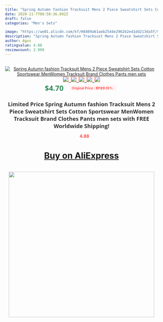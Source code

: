 ```yaml
---
title: "Spring Autumn fashion Tracksuit Mens 2 Piece Sweatshirt Sets Cotton Sportswear MenWomen Tracksuit Brand Clothes Pants men sets"
date: 2020-11-7T08:50:36.892Z
draft: false
categories: "Men's Sets"

image: "https://ae01.alicdn.com/kf/H8409a61aeb2544e2962b2e41dd213da5f/Spring-Autumn-fashion-Tracksuit-Mens-2-Piece-Sweatshirt-Sets-Cotton-Sportswear-Men-Women-Tracksuit-Brand-Clothes.jpg"
description: "Spring Autumn fashion Tracksuit Mens 2 Piece Sweatshirt Sets Cotton Sportswear MenWomen Tracksuit Brand Clothes Pants men sets"
author: Agus
ratingvalue: 4.88
reviewcount: 2.999
---
```

<br>
<div style="text-align: center;">
<a href="https://s.click.aliexpress.com/e/_AelD3R" target="_blank" rel="nofollow noopener noreferrer"><img alt="Spring Autumn fashion Tracksuit Mens 2 Piece Sweatshirt Sets Cotton Sportswear MenWomen Tracksuit Brand Clothes Pants men sets" class="magnifier-image" src="https://ae01.alicdn.com/kf/H8409a61aeb2544e2962b2e41dd213da5f/Spring-Autumn-fashion-Tracksuit-Mens-2-Piece-Sweatshirt-Sets-Cotton-Sportswear-Men-Women-Tracksuit-Brand-Clothes.jpg_640x640.jpg">
<br>
<img style="border:1px solid salmon" src="https://ae01.alicdn.com/kf/H8409a61aeb2544e2962b2e41dd213da5f/Spring-Autumn-fashion-Tracksuit-Mens-2-Piece-Sweatshirt-Sets-Cotton-Sportswear-Men-Women-Tracksuit-Brand-Clothes.jpg_120x120.jpg">&nbsp;&nbsp;<img style="border:1px solid salmon" src="https://ae01.alicdn.com/kf/H1043cf76a42b42b3b515421109447204D/Spring-Autumn-fashion-Tracksuit-Mens-2-Piece-Sweatshirt-Sets-Cotton-Sportswear-Men-Women-Tracksuit-Brand-Clothes.jpg_120x120.jpg">&nbsp;&nbsp;<img style="border:1px solid salmon" src="https://ae01.alicdn.com/kf/Hbb2851e07c524a75a8bb0320e45bf95aP/Spring-Autumn-fashion-Tracksuit-Mens-2-Piece-Sweatshirt-Sets-Cotton-Sportswear-Men-Women-Tracksuit-Brand-Clothes.jpg_120x120.jpg">&nbsp;&nbsp;<img style="border:1px solid salmon" src="https://ae01.alicdn.com/kf/H434093c689d74da9a11f7f57f9e88023k/Spring-Autumn-fashion-Tracksuit-Mens-2-Piece-Sweatshirt-Sets-Cotton-Sportswear-Men-Women-Tracksuit-Brand-Clothes.jpg_120x120.jpg">&nbsp;&nbsp;<img style="border:1px solid salmon" src="https://ae01.alicdn.com/kf/Haa41388051874132baf12d4c2ec800cf4/Spring-Autumn-fashion-Tracksuit-Mens-2-Piece-Sweatshirt-Sets-Cotton-Sportswear-Men-Women-Tracksuit-Brand-Clothes.jpg_120x120.jpg"></a></div><br0>
<div style="text-align: center;"><span style="background-color: white; border: 0px; box-sizing: border-box; color: seagreen; display: inline-block; font-family: &quot;open sans&quot; , &quot;arial&quot; , &quot;helvetica&quot; , sans-serif , &quot;heiti&quot;; font-size: 24px; font-stretch: inherit; font-weight: 700; line-height: inherit; margin: 0px 10px 0px 0px; padding: 0px; vertical-align: middle;">$4.70 </span>
<span style="background: rgb(255 , 241 , 241); border-radius: 3px; border: 0px; box-sizing: border-box; color: #ff4747; display: inline-block; font-family: inherit; font-size: 12px; font-stretch: inherit; font-style: inherit; font-variant: inherit; font-weight: 600; line-height: inherit; margin: 0px; padding: 2px 5px; transform: scale(0.9); vertical-align: middle;">Original Price : <b style="text-decoration: line-through;">$7.23 </b> 35%&nbsp;&nbsp;</span></div>
<h1 style="color: #333333; display: inline-block; font-family: &quot;open sans&quot; , &quot;arial&quot; , &quot;helvetica&quot; , sans-serif , &quot;heiti&quot;; font-size: 18px; font-stretch: inherit; font-weight: 700; text-align: center;">Limited Price Spring Autumn fashion Tracksuit Mens 2 Piece Sweatshirt Sets Cotton Sportswear MenWomen Tracksuit Brand Clothes Pants men sets with FREE Worldwide Shipping!</h1>
<div style="color: #ff4747; text-align: center;">
<img src="https://4.bp.blogspot.com/-M0ZcTcb-5uY/XleCXlxnR4I/AAAAAAAAAEc/OrjgMkXV1oMQFaCRZj5HQwOCBcu3w1FegCPcBGAYYCw/s1600/star.png" style="height: 15px;">&nbsp;<b>4.88</b></div>
<div class="button_cont" align="center"><a class="buynow_a" href="https://s.click.aliexpress.com/e/_AelD3R" target="_blank" rel="nofollow noopener noreferrer"><H1>Buy on AliExpress</H1></a></div><br>
<div class="separator" style="clear: both; text-align: center;">
<img src="https://lh3.googleusercontent.com/-pTy5HemUv9M/XlePHvY0dAI/AAAAAAAAAE4/0nX5iRUoIWY8eMW9Dpxeirr157OZliDIgCLcBGAsYHQ/s1600/badge.gif" width="480">
</div>
